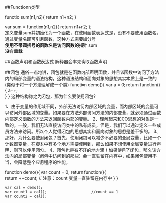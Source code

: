 ##Functionn类型

functio sum(n1,n2){
 return n1+n2;
}

var sum = function(n1,n2){
  return n1+n2;
};    
定义变量sum并初始化为一个函数，在使用函数表达式是，没有不要使用函数名，通过变量名即可引用函数，这种方式需要加分号     
**使用不带圆括号的函数名是访问函数的指针**  sum   
**没有重载**

##函数声明和函数表达式
  解释器会率先读取函数声明


##闭包
  通俗一点地讲，闭包就是在函数内部声明函数，并且该函数中访问了方法内的局部变量的语法结构，这种语法结构和面向对象的思想其实本质上是一致的 (类似于将一个方法理解成一个类)
  function demo(){
        var a = 0;
        return function(){
              a++;            
        }
    }
  这种结构称之为闭包，那为什么要使用闭包?

1、由于变量的作用域不同，外部无法访问内部区域的变量，而内部区域的变量可以访问外部区域的变量。如果要在方法外部访问方法的内部变量，就必须通过函数内部定义函数的方法来返回函数内部的变量。 
2、理解起来和OO思想的对象是一致的。一般，我们无法直接访问类中的私有成员，但是，我们可以通过定义一些成员方法来访问。所以个人觉得闭包的思想其实和面向对象的思想是差不多的。 
3、那好，为什么要使用闭包？首先，使用闭包可以减少不必要的全局变量，比如一个计数器变量，在脚本中有多个地方需要使用到，那么如果不想使用全局变量进行声明，则可以使用闭包。 
4、闭包也是有不好的地方滴！如果使用了闭包，那么该方法内的局部变量（闭包中访问到的那些）会一直驻留在内存中，如果闭包使用不当，会降低整个应用程序的性能。


 function demo(){
        var count = 0;
        return function(){            
            return ++count;           // 注意：count 变量一直驻留在内存中
        }
    }

    var cal = demo();
    var count1 = cal();                    //count == 1
    var count2 = cal();     
